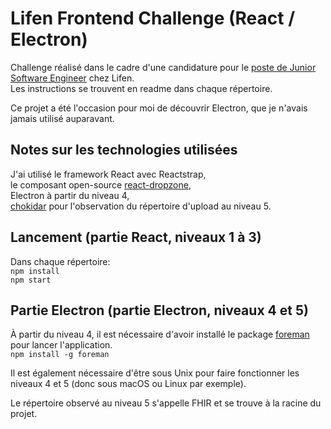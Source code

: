 # Lifen Frontend Challenge (React / Electron)

Challenge réalisé dans le cadre d'une candidature pour le [poste de Junior Software Engineer](https://www.welcometothejungle.co/fr/me/applications#c/lifen-3f80914cc3bafb18d5c7ef45) chez Lifen.  
Les instructions se trouvent en readme dans chaque répertoire.  
  
Ce projet a été l'occasion pour moi de découvrir Electron, que je n'avais jamais utilisé auparavant.

## Notes sur les technologies utilisées
J'ai utilisé le framework React avec Reactstrap,  
le composant open-source [react-dropzone](https://github.com/react-dropzone/react-dropzone),  
Electron à partir du niveau 4,    
[chokidar](https://github.com/paulmillr/chokidar) pour l'observation du répertoire d'upload au niveau 5.

## Lancement (partie React, niveaux 1 à 3)
Dans chaque répertoire:  
`npm install`  
`npm start`  
  
## Partie Electron (partie Electron, niveaux 4 et 5)
À partir du niveau 4, il est nécessaire d'avoir installé le package [foreman](https://www.theforeman.org/) pour lancer l'application.  
`npm install -g foreman`  
    
Il est également nécessaire d'être sous Unix pour faire fonctionner les niveaux 4 et 5 (donc sous macOS ou Linux par exemple).  
    
Le répertoire observé au niveau 5 s'appelle FHIR et se trouve à la racine du projet.
